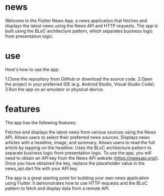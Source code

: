 # news
 Welcome to the Flutter News App, a news application that fetches and displays the latest news using the News API and HTTP requests. The app is built using the BLoC architecture pattern, which separates business logic from presentation logic.

# use
Here's how to use the app:

1.Clone the repository from GitHub or download the source code.
2.Open the project in your preferred IDE (e.g. Android Studio, Visual Studio Code).
3.Run the app on an emulator or physical device.

#  features
 The app has the following features:

Fetches and displays the latest news from various sources using the News API.
Allows users to select their preferred news sources.
Displays news articles with a headline, image, and summary.
Allows users to read the full article by tapping on the headline.
Uses the BLoC architecture pattern to separate business logic from presentation logic.
To use the app, you will need to obtain an API key from the News API website (https://newsapi.org/). Once you have obtained the key, replace the placeholder value in the news_api.dart file with your API key.

The app is a great starting point for building your own news application using Flutter. It demonstrates how to use HTTP requests and the BLoC pattern to fetch and display data from a remote API.
